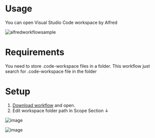 # Usage
You can open Visual Studio Code workspace by Alfred

![alfredworkflowsample](https://user-images.githubusercontent.com/23183700/197317777-2dbccde9-91ae-4ce8-bb95-02d10315bdca.gif)

# Requirements
You need to store .code-workspace files in a folder. 
This workflow just search for .code-workspace file in the folder

# Setup

1. [Download workflow](https://github.com/kyogom/alfred-vscode-workspace/raw/main/workflow.alfredworkflow) and open.
2. Edit workspace folder path in Scope Section ↓

![image](https://user-images.githubusercontent.com/23183700/197317833-e39d75c5-4934-45cc-b136-99c36a3e51b0.png)

![image](https://user-images.githubusercontent.com/23183700/197317814-2a579944-387d-4a9c-b339-4b2ccc337932.png)
